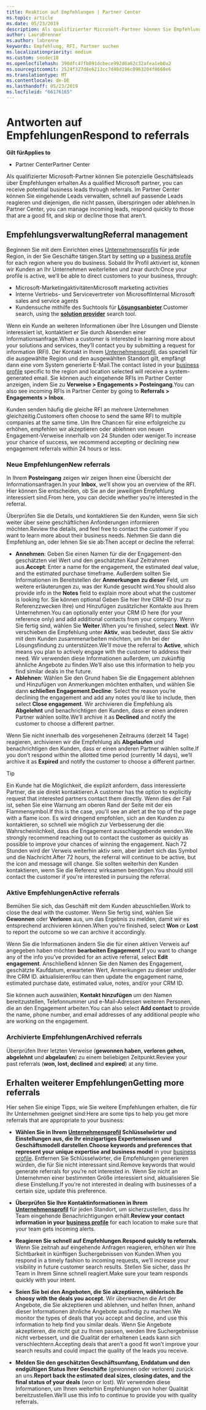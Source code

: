 ```yaml
---
title: Reaktion auf Empfehlungen | Partner Center
ms.topic: article
ms.date: 05/23/2019
description: Als qualifizierter Microsoft-Partner können Sie Empfehlungen über das Partner Center bewerten, verhandeln und beantworten.
author: LauraBrenner
ms.author: labrenne
keywords: Empfehlung, RFI, Partner suchen
ms.localizationpriority: medium
ms.custom: seodec18
ms.openlocfilehash: 390dfc47fb091dcbece992d6a62c32afea1eb0a2
ms.sourcegitcommit: 2524f327d8e6213cc7d40d196c0963204f0668e6
ms.translationtype: MT
ms.contentlocale: de-DE
ms.lasthandoff: 05/23/2019
ms.locfileid: "66176165"
---
```

# <a name="respond-to-referrals"></a><span data-ttu-id="05d65-104">Antworten auf Empfehlungen</span><span class="sxs-lookup"><span data-stu-id="05d65-104">Respond to referrals</span></span>

<span data-ttu-id="05d65-105">**Gilt für**</span><span class="sxs-lookup"><span data-stu-id="05d65-105">**Applies to**</span></span>

-  <span data-ttu-id="05d65-106">Partner Center</span><span class="sxs-lookup"><span data-stu-id="05d65-106">Partner Center</span></span>

<span data-ttu-id="05d65-107">Als qualifizierter Microsoft-Partner können Sie potenzielle Geschäftsleads über Empfehlungen erhalten.</span><span class="sxs-lookup"><span data-stu-id="05d65-107">As a qualified Microsoft partner, you can receive potential business leads through referrals.</span></span> <span data-ttu-id="05d65-108">Im Partner Center können Sie eingehende Leads verwalten, schnell auf passende Leads reagieren und diejenigen, die nicht passen, überspringen oder ablehnen.</span><span class="sxs-lookup"><span data-stu-id="05d65-108">In Partner Center, you can manage incoming leads, respond quickly to those that are a good fit, and skip or decline those that aren’t.</span></span> 

## <a name="referral-management"></a><span data-ttu-id="05d65-109">Empfehlungsverwaltung</span><span class="sxs-lookup"><span data-stu-id="05d65-109">Referral management</span></span>

<span data-ttu-id="05d65-110">Beginnen Sie mit dem Einrichten eines [Unternehmensprofils](create-a-marketing-profile.md) für jede Region, in der Sie Geschäfte tätigen.</span><span class="sxs-lookup"><span data-stu-id="05d65-110">Start by setting up a [business profile](create-a-marketing-profile.md) for each region where you do business.</span></span> <span data-ttu-id="05d65-111">Sobald Ihr Profil aktiviert ist, können wir Kunden an Ihr Unternehmen weiterleiten und zwar durch:</span><span class="sxs-lookup"><span data-stu-id="05d65-111">Once your profile is active, we’ll be able to direct customers to your business, through:</span></span>

*  <span data-ttu-id="05d65-112">Microsoft-Marketingaktivitäten</span><span class="sxs-lookup"><span data-stu-id="05d65-112">Microsoft marketing activities</span></span>
*  <span data-ttu-id="05d65-113">Interne Vertriebs- und Servicevertreter von Microsoft</span><span class="sxs-lookup"><span data-stu-id="05d65-113">Internal Microsoft sales and service agents</span></span>
*  <span data-ttu-id="05d65-114">Kundensuche mithilfe des Suchtools für **[Lösungsanbieter](https://www.microsoft.com/solution-providers/home)**.</span><span class="sxs-lookup"><span data-stu-id="05d65-114">Customer search, using the **[solution provider](https://www.microsoft.com/solution-providers/home)** search tool.</span></span>

<span data-ttu-id="05d65-115">Wenn ein Kunde an weiteren Informationen über Ihre Lösungen und Dienste interessiert ist, kontaktiert er Sie durch Absenden einer Informationsanfrage.</span><span class="sxs-lookup"><span data-stu-id="05d65-115">When a customer is interested in learning more about your solutions and services, they’ll contact you by submitting a request for information (RFI).</span></span> <span data-ttu-id="05d65-116">Der Kontakt in Ihrem [Unternehmensprofil](create-a-marketing-profile.md), das speziell für die ausgewählte Region und den ausgewählten Standort gilt, empfängt dann eine vom System generierte E-Mail.</span><span class="sxs-lookup"><span data-stu-id="05d65-116">The contact listed in your [business profile](create-a-marketing-profile.md) specific to the region and location selected will receive a system-generated email.</span></span> <span data-ttu-id="05d65-117">Sie können auch eingehende RFIs im Partner Center anzeigen, indem Sie zu **Verweise > Engagements > Posteingang**.</span><span class="sxs-lookup"><span data-stu-id="05d65-117">You can also see incoming RFIs in Partner Center by going to **Referrals > Engagements > Inbox**.</span></span>

<span data-ttu-id="05d65-118">Kunden senden häufig die gleiche RFI an mehrere Unternehmen gleichzeitig.</span><span class="sxs-lookup"><span data-stu-id="05d65-118">Customers often choose to send the same RFI to multiple companies at the same time.</span></span> <span data-ttu-id="05d65-119">Um Ihre Chancen für eine erfolgreiche zu erhöhen, empfehlen wir akzeptieren oder ablehnen von neuen Engagement-Verweise innerhalb von 24 Stunden oder weniger.</span><span class="sxs-lookup"><span data-stu-id="05d65-119">To increase your chance of success, we recommend accepting or declining new engagement referrals within 24 hours or less.</span></span>

### <a name="new-referrals"></a><span data-ttu-id="05d65-120">Neue Empfehlungen</span><span class="sxs-lookup"><span data-stu-id="05d65-120">New referrals</span></span>

<span data-ttu-id="05d65-121">In Ihrem **Posteingang** zeigen wir zeigen Ihnen eine Übersicht der Informationsanfragen.</span><span class="sxs-lookup"><span data-stu-id="05d65-121">In your **Inbox**, we’ll show you an overview of the RFI.</span></span> <span data-ttu-id="05d65-122">Hier können Sie entscheiden, ob Sie an der jeweiligen Empfehlung interessiert sind.</span><span class="sxs-lookup"><span data-stu-id="05d65-122">From here, you can decide whether you’re interested in the referral.</span></span>

<span data-ttu-id="05d65-123">Überprüfen Sie die Details, und kontaktieren Sie den Kunden, wenn Sie sich weiter über seine geschäftlichen Anforderungen informieren möchten.</span><span class="sxs-lookup"><span data-stu-id="05d65-123">Review the details, and feel free to contact the customer if you want to learn more about their business needs.</span></span> <span data-ttu-id="05d65-124">Nehmen Sie dann die Empfehlung an, oder lehnen Sie sie ab:</span><span class="sxs-lookup"><span data-stu-id="05d65-124">Then accept or decline the referral:</span></span>

*  <span data-ttu-id="05d65-125">**Annehmen**: Geben Sie einen Namen für die der Engagement-den geschätzten viel Wert und den geschätzten Kauf Zeitrahmen aus.</span><span class="sxs-lookup"><span data-stu-id="05d65-125">**Accept**: Enter a name for the engagement, the estimated deal value, and the estimated purchase timeframe.</span></span> <span data-ttu-id="05d65-126">Außerdem sollten Sie Informationen im Bereitstellen der **Anmerkungen zu dieser** Feld, um weitere erläuterungen zu, was der Kunde gesucht wird.</span><span class="sxs-lookup"><span data-stu-id="05d65-126">You should also provide info in the **Notes** field to explain more about what the customer is looking for.</span></span> <span data-ttu-id="05d65-127">Sie können optional Geben Sie hier Ihre CRM-ID (nur zu Referenzzwecken Ihre) und Hinzufügen zusätzlicher Kontakte aus Ihrem Unternehmen.</span><span class="sxs-lookup"><span data-stu-id="05d65-127">You can optionally enter your CRM ID here (for your reference only) and add additional contacts from your company.</span></span> <span data-ttu-id="05d65-128">Wenn Sie fertig sind, wählen Sie **Weiter**.</span><span class="sxs-lookup"><span data-stu-id="05d65-128">When you're finished, select **Next**.</span></span> <span data-ttu-id="05d65-129">Wir verschieben die Empfehlung unter **Aktiv**, was bedeutet, dass Sie aktiv mit dem Kunden zusammenarbeiten möchten, um ihn bei der Lösungsfindung zu unterstützen.</span><span class="sxs-lookup"><span data-stu-id="05d65-129">We’ll move the referral to **Active**, which means you plan to actively engage with the customer to address their need.</span></span> <span data-ttu-id="05d65-130">Wir verwenden diese Informationen außerdem, um zukünftig ähnliche Angebote zu finden.</span><span class="sxs-lookup"><span data-stu-id="05d65-130">We’ll also use this information to help you find similar deals in the future.</span></span>
*  <span data-ttu-id="05d65-131">**Ablehnen**: Wählen Sie den Grund haben Sie die Engagement ablehnen und Hinzufügen von Anmerkungen möchten enthalten, und wählen Sie dann **schließen Engagement**.</span><span class="sxs-lookup"><span data-stu-id="05d65-131">**Decline**: Select the reason you’re declining the engagement and add any notes you’d like to include, then select **Close engagement**.</span></span> <span data-ttu-id="05d65-132">Wir archivieren die Empfehlung als **Abgelehnt** und benachrichtigen den Kunden, dass er einen anderen Partner wählen sollte.</span><span class="sxs-lookup"><span data-stu-id="05d65-132">We’ll archive it as **Declined** and notify the customer to choose a different partner.</span></span>

<span data-ttu-id="05d65-133">Wenn Sie nicht innerhalb des vorgesehenen Zeitraums (derzeit 14 Tage) reagieren, archivieren wir die Empfehlung als **Abgelaufen** und benachrichtigen den Kunden, dass er einen anderen Partner wählen sollte.</span><span class="sxs-lookup"><span data-stu-id="05d65-133">If you don’t respond within the allotted time period (currently 14 days), we’ll archive it as **Expired** and notify the customer to choose a different partner.</span></span>

> [!TIP]
> <span data-ttu-id="05d65-134">Ein Kunde hat die Möglichkeit, die explizit anfordern, dass interessierte Partner, die sie direkt kontaktieren.</span><span class="sxs-lookup"><span data-stu-id="05d65-134">A customer has the option to explicitly request that interested partners contact them directly.</span></span> <span data-ttu-id="05d65-135">Wenn dies der Fall ist, sehen Sie eine Warnung am oberen Rand der Seite mit der ein Flammensymbol.</span><span class="sxs-lookup"><span data-stu-id="05d65-135">If this is the case, you'll see an alert at the top of the page with a flame icon.</span></span> <span data-ttu-id="05d65-136">Es wird dringend empfohlen, sich an den Kunden zu kontaktieren, so schnell wie möglich zur Verbesserung der die Wahrscheinlichkeit, dass die Engagement ausschlaggebende wenden.</span><span class="sxs-lookup"><span data-stu-id="05d65-136">We strongly recommend reaching out to contact the customer as quickly as possible to improve your chances of winning the engagement.</span></span> <span data-ttu-id="05d65-137">Nach 72 Stunden wird der Verweis weiterhin aktiv sein, aber ändert sich das Symbol und die Nachricht.</span><span class="sxs-lookup"><span data-stu-id="05d65-137">After 72 hours, the referral will continue to be active, but the icon and message will change.</span></span> <span data-ttu-id="05d65-138">Sie sollten weiterhin den Kunden kontaktieren, wenn Sie die Referenz wirksamen benötigen.</span><span class="sxs-lookup"><span data-stu-id="05d65-138">You should still contact the customer if you're interested in pursuing the referral.</span></span>

### <a name="active-referrals"></a><span data-ttu-id="05d65-139">Aktive Empfehlungen</span><span class="sxs-lookup"><span data-stu-id="05d65-139">Active referrals</span></span>

<span data-ttu-id="05d65-140">Bemühen Sie sich, das Geschäft mit dem Kunden abzuschließen.</span><span class="sxs-lookup"><span data-stu-id="05d65-140">Work to close the deal with the customer.</span></span> <span data-ttu-id="05d65-141">Wenn Sie fertig sind, wählen Sie **Gewonnen** oder **Verloren** aus, um das Ergebnis zu melden, damit wir es entsprechend archivieren können.</span><span class="sxs-lookup"><span data-stu-id="05d65-141">When you're finished, select **Won** or **Lost** to report the outcome so we can archive it accordingly.</span></span>

<span data-ttu-id="05d65-142">Wenn Sie die Informationen ändern Sie die für einen aktiven Verweis auf angegeben haben möchten **bearbeiten Engagement**.</span><span class="sxs-lookup"><span data-stu-id="05d65-142">If you want to change any of the info you’ve provided for an active referral, select **Edit engagement**.</span></span> <span data-ttu-id="05d65-143">Anschließend können Sie den Namen des Engagement, geschätzte Kaufdatum, erwarteten Wert, Anmerkungen zu dieser und/oder Ihre CRM ID. aktualisieren</span><span class="sxs-lookup"><span data-stu-id="05d65-143">You can then update the engagement name, estimated purchase date, estimated value, notes, and/or your CRM ID.</span></span>

<span data-ttu-id="05d65-144">Sie können auch auswählen, **Kontakt hinzufügen** um den Namen bereitzustellen, Telefonnummer und e-Mail-Adressen weiteren Personen, die an den Engagement arbeiten.</span><span class="sxs-lookup"><span data-stu-id="05d65-144">You can also select **Add contact** to provide the name, phone number, and email addresses of any additional people who are working on the engagement.</span></span>


### <a name="archived-referrals"></a><span data-ttu-id="05d65-145">Archivierte Empfehlungen</span><span class="sxs-lookup"><span data-stu-id="05d65-145">Archived referrals</span></span>

<span data-ttu-id="05d65-146">Überprüfen Ihrer letzten Verweise (**gewonnen haben, verloren gehen, abgelehnt** und **abgelaufen**) zu einem beliebigen Zeitpunkt.</span><span class="sxs-lookup"><span data-stu-id="05d65-146">Review your past referrals (**won, lost, declined** and **expired**) at any time.</span></span> 

## <a name="getting-more-referrals"></a><span data-ttu-id="05d65-147">Erhalten weiterer Empfehlungen</span><span class="sxs-lookup"><span data-stu-id="05d65-147">Getting more referrals</span></span>

<span data-ttu-id="05d65-148">Hier sehen Sie einige Tipps, wie Sie weitere Empfehlungen erhalten, die für Ihr Unternehmen geeignet sind:</span><span class="sxs-lookup"><span data-stu-id="05d65-148">Here are some tips to help you get more referrals that are appropriate to your business:</span></span>

*  <span data-ttu-id="05d65-149">**Wählen Sie in Ihrem [Unternehmensprofil](create-a-marketing-profile.md) Schlüsselwörter und Einstellungen aus, die Ihr einzigartiges Expertenwissen und Geschäftsmodell darstellen**.</span><span class="sxs-lookup"><span data-stu-id="05d65-149">**Choose keywords and preferences that represent your unique expertise and business model** in your [business profile](create-a-marketing-profile.md).</span></span> <span data-ttu-id="05d65-150">Entfernen Sie Schlüsselwörter, die Empfehlungen generieren würden, die für Sie nicht interessant sind.</span><span class="sxs-lookup"><span data-stu-id="05d65-150">Remove keywords that would generate referrals for you’re not interested in.</span></span> <span data-ttu-id="05d65-151">Wenn Sie nicht an Unternehmen einer bestimmten Größe interessiert sind, aktualisieren Sie diese Einstellung.</span><span class="sxs-lookup"><span data-stu-id="05d65-151">If you’re not interested in dealing with businesses of a certain size, update this preference.</span></span>

*  <span data-ttu-id="05d65-152">**Überprüfen Sie Ihre Kontaktinformationen in Ihrem [Unternehmensprofil](create-a-marketing-profile.md)** für jeden Standort, um sicherzustellen, dass Ihr Team eingehende Benachrichtigungen erhält.</span><span class="sxs-lookup"><span data-stu-id="05d65-152">**Review your contact information in your [business profile](create-a-marketing-profile.md)** for each location to make sure that your team gets incoming alerts.</span></span>

*  <span data-ttu-id="05d65-153">**Reagieren Sie schnell auf Empfehlungen**.</span><span class="sxs-lookup"><span data-stu-id="05d65-153">**Respond quickly to referrals**.</span></span> <span data-ttu-id="05d65-154">Wenn Sie zeitnah auf eingehende Anfragen reagieren, erhöhen wir Ihre Sichtbarkeit in künftigen Suchergebnissen von Kunden.</span><span class="sxs-lookup"><span data-stu-id="05d65-154">When you respond in a timely fashion to incoming requests, we’ll increase your visibility in future customer search results.</span></span> <span data-ttu-id="05d65-155">Stellen Sie sicher, dass Ihr Team in Ihrem Sinne schnell reagiert.</span><span class="sxs-lookup"><span data-stu-id="05d65-155">Make sure your team responds quickly with your intent.</span></span>

*  <span data-ttu-id="05d65-156">**Seien Sie bei den Angeboten, die Sie akzeptieren, wählerisch**.</span><span class="sxs-lookup"><span data-stu-id="05d65-156">**Be choosy with the deals you accept**.</span></span> <span data-ttu-id="05d65-157">Wir überwachen die Art der Angebote, die Sie akzeptieren und ablehnen, und helfen Ihnen, anhand dieser Informationen ähnliche Angebote ausfindig zu machen.</span><span class="sxs-lookup"><span data-stu-id="05d65-157">We monitor the types of deals that you accept and decline, and use this information to help find you similar deals.</span></span> <span data-ttu-id="05d65-158">Wenn Sie Angebote akzeptieren, die nicht gut zu Ihnen passen, werden Ihre Suchergebnisse nicht verbessert, und die Qualität der erhaltenen Leads kann sich verschlechtern.</span><span class="sxs-lookup"><span data-stu-id="05d65-158">Accepting deals that aren’t a good fit won’t improve your search results and could impact the quality of the leads you receive.</span></span>

*  <span data-ttu-id="05d65-159">**Melden Sie den geschätzten Geschäftsumfang, Enddatum und den endgültigen Status Ihrer Geschäfte**  (gewonnen oder verloren) zurück an uns.</span><span class="sxs-lookup"><span data-stu-id="05d65-159">**Report back the estimated deal sizes, closing dates, and the final status of your deals** (won or lost).</span></span> <span data-ttu-id="05d65-160">Wir verwenden diese Informationen, um Ihnen weiterhin Empfehlungen von hoher Qualität bereitzustellen.</span><span class="sxs-lookup"><span data-stu-id="05d65-160">We’ll use this info to continue to provide you with quality referrals.</span></span>
